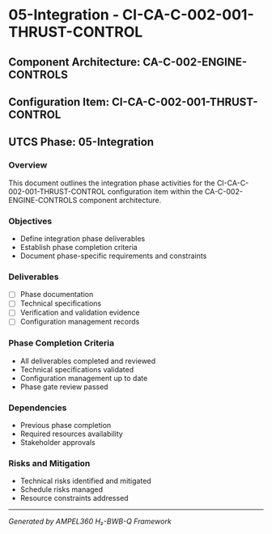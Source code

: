 # 05-Integration - CI-CA-C-002-001-THRUST-CONTROL

## Component Architecture: CA-C-002-ENGINE-CONTROLS
## Configuration Item: CI-CA-C-002-001-THRUST-CONTROL
## UTCS Phase: 05-Integration

### Overview
This document outlines the integration phase activities for the CI-CA-C-002-001-THRUST-CONTROL configuration item within the CA-C-002-ENGINE-CONTROLS component architecture.

### Objectives
- Define integration phase deliverables
- Establish phase completion criteria
- Document phase-specific requirements and constraints

### Deliverables
- [ ] Phase documentation
- [ ] Technical specifications
- [ ] Verification and validation evidence
- [ ] Configuration management records

### Phase Completion Criteria
- All deliverables completed and reviewed
- Technical specifications validated
- Configuration management up to date
- Phase gate review passed

### Dependencies
- Previous phase completion
- Required resources availability
- Stakeholder approvals

### Risks and Mitigation
- Technical risks identified and mitigated
- Schedule risks managed
- Resource constraints addressed

---
*Generated by AMPEL360 H₂-BWB-Q Framework*
